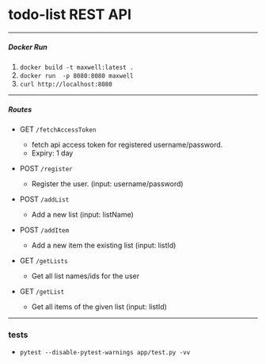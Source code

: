 # todo-list REST API

---

#####  Docker Run
1. `docker build -t maxwell:latest .`
2. `docker run  -p 8080:8080 maxwell`
3. `curl http://localhost:8080`

---

##### Routes

* GET `/fetchAccessToken`
	* fetch api access token for registered username/password.
	* Expiry: 1 day

* POST `/register`
	* Register the user. (input: username/password)

* POST `/addList`
	* Add a new list (input: listName)

* POST `/addItem`
	* Add a new item the existing list (input: listId)

* GET `/getLists`
	* Get all list names/ids for the user

* GET `/getList`
	* Get all items of the given list (input: listId)

---

### tests
* `pytest --disable-pytest-warnings app/test.py -vv`
